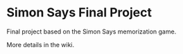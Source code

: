 # Simon Says Final Project

Final project based on the Simon Says memorization game.

More details in the wiki.
